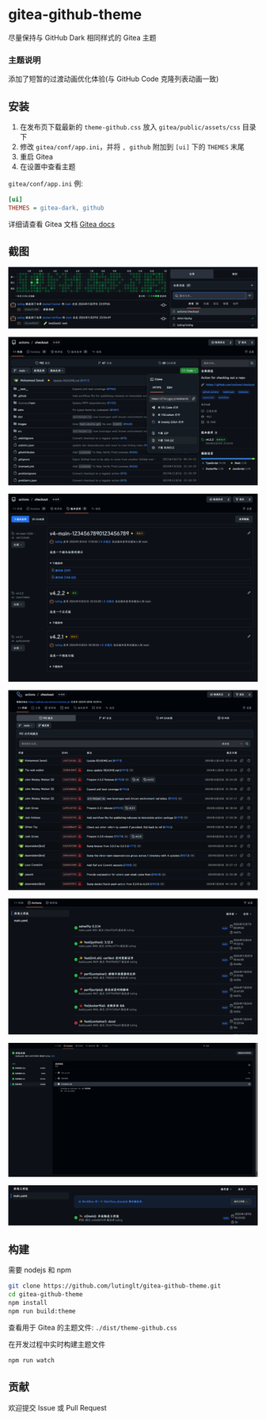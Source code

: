 # gitea-github-theme

尽量保持与 GitHub Dark 相同样式的 Gitea 主题


### 主题说明

添加了短暂的过渡动画优化体验(与 GitHub Code 克隆列表动画一致)

## 安装

1. 在发布页下载最新的 `theme-github.css` 放入 `gitea/public/assets/css` 目录下
2. 修改 `gitea/conf/app.ini`，并将 `, github` 附加到 `[ui]` 下的 `THEMES` 末尾
3. 重启 Gitea
4. 在设置中查看主题

`gitea/conf/app.ini` 例:
```ini
[ui]
THEMES = gitea-dark, github
```

详细请查看 Gitea 文档 [Gitea docs](https://docs.gitea.com/next/administration/customizing-gitea#customizing-the-look-of-gitea)

## 截图

![仓库](screenshots/repo.png)

![仓库文件列表](screenshots/file_list.png)

![仓库发布](screenshots/release.png)

![仓库提交](screenshots/commit.png)

![Actions](screenshots/actions.png)

![Action](screenshots/action.png)

![Dispatch](screenshots/dispatch.png)

## 构建

需要 nodejs 和 npm

```bash
git clone https://github.com/lutinglt/gitea-github-theme.git
cd gitea-github-theme
npm install
npm run build:theme
```

查看用于 Gitea 的主题文件: `./dist/theme-github.css`

在开发过程中实时构建主题文件

```bash
npm run watch
```

## 贡献

欢迎提交 Issue 或 Pull Request